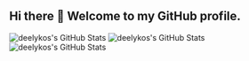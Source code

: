 ## Hi there 👋 Welcome to my GitHub profile.

<!--
**deelykos/deelykos** is a ✨ _special_ ✨ repository because its `README.md` (this file) appears on your GitHub profile.

Here are some ideas to get you started:

- 🔭 I’m currently working on ...
- 🌱 I’m currently learning ...
- 👯 I’m looking to collaborate on ...
- 🤔 I’m looking for help with ...
- 💬 Ask me about ...
- 📫 How to reach me: ...
- 😄 Pronouns: ...
- ⚡ Fun fact: ...
-->

<img src="https://github-readme-stats.vercel.app/api?username=deelykos&theme=tokyonight&show_icons=true&hide_border=true&count_private=true" alt="deelykos's GitHub Stats" />

<img src="https://github-readme-stats.vercel.app/api/top-langs/?username=deelykos&theme=tokyonight&show_icons=true&hide_border=true&layout=compact" alt="deelykos's GitHub Stats" />

<img src="https://github-readme-streak-stats.herokuapp.com/?user=deelykos&theme=tokyonight&hide_border=true" alt="deelykos's GitHub Stats" />
